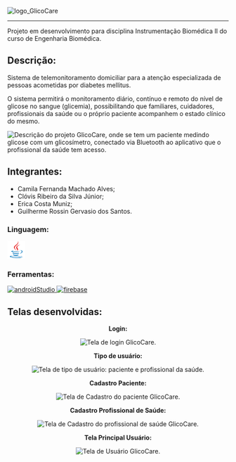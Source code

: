 ![logo_GlicoCare](https://user-images.githubusercontent.com/37356058/131255528-265f5bca-609f-45e8-a574-b77b8d542381.png)

<hr>

Projeto em desenvolvimento para disciplina Instrumentação Biomédica II do curso de Engenharia Biomédica.

## Descrição:

Sistema de telemonitoramento domiciliar para a atenção especializada de pessoas acometidas por diabetes mellitus.

O sistema permitirá o monitoramento diário, contínuo e remoto do nível de glicose no sangue (glicemia), possibilitando que familiares, cuidadores, profissionais da saúde ou o próprio paciente acompanhem o estado clínico do mesmo.

![Descrição do projeto GlicoCare, onde se tem um paciente medindo glicose com um glicosímetro, conectado via Bluetooth ao aplicativo que o profissional da saúde tem acesso.](https://user-images.githubusercontent.com/37356058/132422764-5a4e5300-7b04-4411-9126-387a445bc627.png)


###

## Integrantes:

<ul>
  <li>Camila Fernanda Machado Alves;
  <li>Clóvis Ribeiro da Silva Júnior;
  <li>Erica Costa Muniz;
  <li>Guilherme Rossin Gervasio dos Santos.
</ul>

###

<h3 align="left">Linguagem:</h3>
<a href="https://www.java.com" target="_blank"> <img src="https://raw.githubusercontent.com/devicons/devicon/master/icons/java/java-original.svg" alt="java" width="40" height="40"/> </a> 

<h3 align="left">Ferramentas:</h3>
<a href="https://developer.android.com/studio" target="_blank"> <img src="https://developer.android.com/images/logos/android.svg" alt="androidStudio" width="40" height="40"/> </a> <a href="https://firebase.google.com/?hl=pt" target="_blank"> <img src="https://www.gstatic.com/mobilesdk/160503_mobilesdk/logo/2x/firebase_96dp.png" alt="firebase" width="40" height="40"/> </a>

###

## Telas desenvolvidas:

<div align="center">
  
**Login:**

![Tela de login GlicoCare.](https://user-images.githubusercontent.com/37356058/131255760-bad42c15-a04c-43fc-a30c-128c22d42384.png)

**Tipo de usuário:**

![Tela de tipo de usuário: paciente e profissional da saúde.](https://user-images.githubusercontent.com/37356058/132268890-23fade96-b781-47da-8d60-edd5d05425ae.png)

**Cadastro Paciente:**

![Tela de Cadastro do paciente GlicoCare.](https://user-images.githubusercontent.com/37356058/131255777-2e369bf0-6fba-429e-b8b5-be3437d5e3b4.png)

**Cadastro Profissional de Saúde:**

![Tela de Cadastro do profissional de saúde GlicoCare.](https://user-images.githubusercontent.com/37356058/132269051-9477f095-b122-44bd-b6b9-4cbbda848a16.png)

**Tela Principal Usuário:**

![Tela de Usuário GlicoCare.](https://user-images.githubusercontent.com/37356058/131255822-0333b313-6d68-45ef-aaa7-22c21a07aee9.png)
</div>

